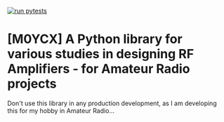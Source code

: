 [![run pytests](https://github.com/M0YCX/ycx_rf_amplifiers/actions/workflows/run-tests.yml/badge.svg)](https://github.com/M0YCX/ycx_rf_amplifiers/actions/workflows/run-tests.yml)

# [M0YCX] A Python library for various studies in designing RF Amplifiers - for Amateur Radio projects



Don't use this library in any production development, as I am
developing this for my hobby in Amateur Radio...

